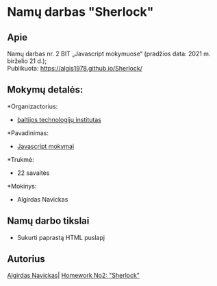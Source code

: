 ﻿# Namų darbas "Sherlock"

## Apie

Namų darbas nr. 2 BIT „Javascript mokymuose“ (pradžios data: 2021 m. birželio 21 d.);<br>
Publikuota: https://algis1978.github.io/Sherlock/

## Mokymų detalės:

*Organizactorius:
* [baltijos technologijų institutas](https://bit.lt/)


*Pavadinimas:
* [Javascript mokymai](https://bit.lt/studijos/javascript-studijos/)


*Trukmė:
* 22 savaitės

*Mokinys:
* Algirdas Navickas
## Namų darbo tikslai
- Sukurti paprastą HTML puslapį

## Autorius

[Algirdas Navickas](https://github.com/algis1978)| [Homework No2: "Sherlock"](https://algis1978.github.io/Sherlock/)

